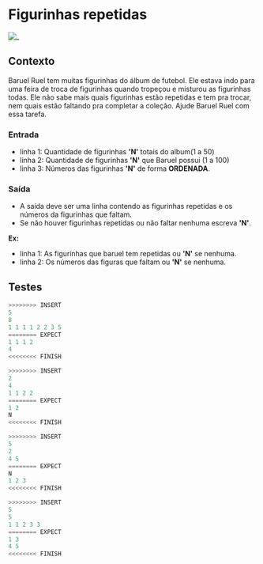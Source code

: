 # Figurinhas repetidas

![_](https://raw.githubusercontent.com/qxcodefup/arcade/master/base/baruel/cover.jpg)

## Contexto

Baruel Ruel tem muitas figurinhas do álbum de futebol. Ele estava indo para uma feira de troca de figurinhas quando tropeçou e misturou as figurinhas todas. Ele não sabe mais quais figurinhas estão repetidas e tem pra trocar, nem quais estão faltando pra completar a coleção. Ajude Baruel Ruel com essa tarefa.

### Entrada

- linha 1: Quantidade de figurinhas **'N'** totais do album(1 a 50)  
- linha 2: Quantidade de figurinhas **'N'** que Baruel possui (1 a 100)  
- linha 3: Números das figurinhas **'N'**  de forma **ORDENADA**.

### Saída

- A saída deve ser uma linha contendo as figurinhas repetidas e os números da figurinhas que faltam.
- Se não houver figurinhas repetidas ou não faltar nenhuma escreva **'N'**.

**Ex:**

- linha 1: As figurinhas que baruel tem repetidas ou **'N'** se nenhuma.
- linha 2: Os números das figuras que faltam ou **'N'** se nenhuma.

## Testes

```py
>>>>>>>> INSERT
5
8
1 1 1 1 2 2 3 5
======== EXPECT
1 1 1 2
4
<<<<<<<< FINISH
```

```py
>>>>>>>> INSERT
2
4
1 1 2 2
======== EXPECT
1 2
N
<<<<<<<< FINISH
```

```py
>>>>>>>> INSERT
5
2
4 5
======== EXPECT
N
1 2 3
<<<<<<<< FINISH
```

```py
>>>>>>>> INSERT
5
5
1 1 2 3 3
======== EXPECT
1 3
4 5
<<<<<<<< FINISH
```
